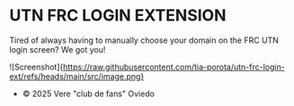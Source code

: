 # UTN FRC LOGIN EXTENSION

Tired of always having to manually choose your domain on the FRC UTN login screen? 
We got you!


![Screenshot]{https://raw.githubusercontent.com/tia-porota/utn-frc-login-ext/refs/heads/main/src/image.png}

- © 2025 Vere "club de fans" Oviedo